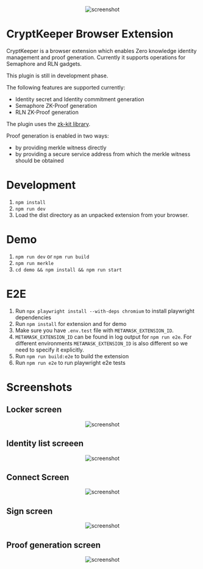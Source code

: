 <p align='center'>
    <img src='./src/static/icons/logo.png' alt='screenshot' />
</p>

# CryptKeeper Browser Extension

CryptKeeper is a browser extension which enables Zero knowledge identity management and proof generation.
Currently it supports operations for Semaphore and RLN gadgets.

This plugin is still in development phase.

The following features are supported currently:

- Identity secret and Identity commitment generation
- Semaphore ZK-Proof generation
- RLN ZK-Proof generation

The plugin uses the [zk-kit library](https://github.com/appliedzkp/zk-kit).

Proof generation is enabled in two ways:

- by providing merkle witness directly
- by providing a secure service address from which the merkle witness should be obtained

# Development

1. `npm install`
2. `npm run dev`
3. Load the dist directory as an unpacked extension from your browser.

# Demo

1. `npm run dev` or `npm run build`
2. `npm run merkle`
3. `cd demo && npm install && npm run start`

# E2E

1. Run `npx playwright install --with-deps chromium` to install playwright dependencies
2. Run `npm install` for extension and for demo
3. Make sure you have `.env.test` file with `METAMASK_EXTENSION_ID`.
4. `METAMASK_EXTENSION_ID` can be found in log output for `npm run e2e`. For different environments `METAMASK_EXTENSION_ID` is also different so we need to specify it explicitly.
5. Run `npm run build:e2e` to build the extension
6. Run `npm run e2e` to run playwright e2e tests

# Screenshots

## Locker screen

<p align='center'>
    <img src='./src/static/screenshots/1.png' alt='screenshot' />
</p>

## Identity list screeen

<p align='center'>
    <img src='./src/static/screenshots/2.png' alt='screenshot' />
</p>

## Connect Screen

<p align='center'>
    <img src='./src/static/screenshots/3.png' alt='screenshot' />
</p>

## Sign screen

<p align='center'>
    <img src='./src/static/screenshots/4.png' alt='screenshot' />
</p>

## Proof generation screen

<p align='center'>
    <img src='./src/static/screenshots/5.png' alt='screenshot' />
</p>

